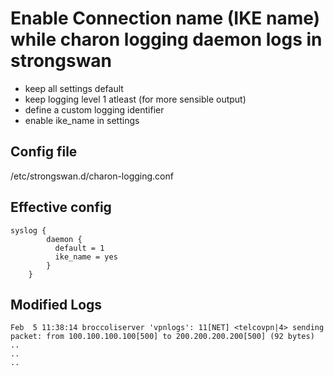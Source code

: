 # Enable Connection name (IKE name) while charon logging daemon logs in strongswan

- keep all settings default
- keep logging level 1 atleast (for more sensible output)
- define a custom logging identifier
- enable ike_name in settings

## Config file
/etc/strongswan.d/charon-logging.conf

## Effective config
```
syslog {
        daemon {
          default = 1
          ike_name = yes
        }
    }
```

## Modified Logs
```
Feb  5 11:38:14 broccoliserver 'vpnlogs': 11[NET] <telcovpn|4> sending packet: from 100.100.100.100[500] to 200.200.200.200[500] (92 bytes)
..
..
..
```
